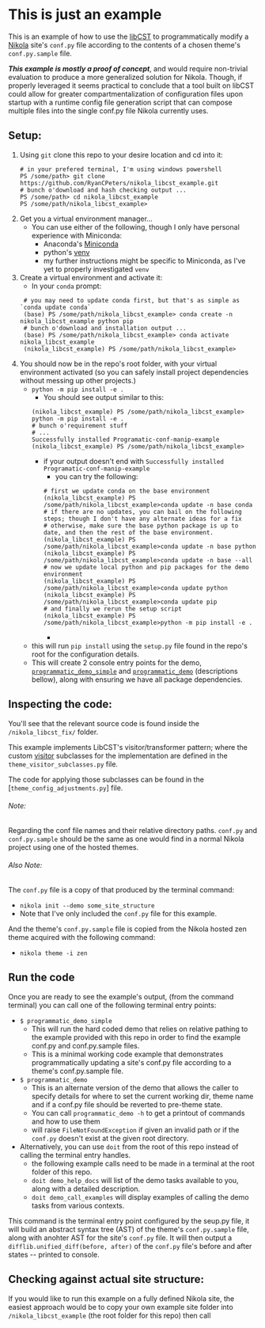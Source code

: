 This is just an example
===
This is an example of how to use the [libCST](https://github.com/Instagram/LibCST) to programmatically modify a [Nikola](https://github.com/getnikola/nikola) site's `conf.py` file according to the contents of a chosen theme's `conf.py.sample` file.

__*This example is mostly a proof of concept*__, and would require non-trivial evaluation to produce a more generalized solution for Nikola. Though, if properly leveraged it seems practical to conclude that a tool built on libCST could allow for greater compartmentalization of configuration files upon startup with a runtime config file generation script that can compose multiple files into the single conf.py file Nikola currently uses.

Setup:
---
1. Using `git` clone this repo to your desire location and cd into it:
   ```shell script
   # in your prefered terminal, I'm using windows powershell
   PS /some/path> git clone https://github.com/RyanCPeters/nikola_libcst_example.git
   # bunch o'download and hash checking output ...
   PS /some/path> cd nikola_libcst_example
   PS /some/path/nikola_libcst_example>
   ```
2. Get you a virtual environment manager... 
   * You can use either of the following, though I only have personal experience with Miniconda:
      * Anaconda's [Miniconda](https://docs.conda.io/en/latest/miniconda.html)
      * python's [venv](https://docs.python.org/3/tutorial/venv.html)
      * my further instructions might be specific to Miniconda, as I've yet to properly investigated `venv`
3. Create a virtual environment and activate it:
   * In your `conda` prompt:
   ```shell script
    # you may need to update conda first, but that's as simple as `conda update conda`
    (base) PS /some/path/nikola_libcst_example> conda create -n nikola_libcst_example python pip
    # bunch o'download and installation output ...
    (base) PS /some/path/nikola_libcst_example> conda activate nikola_libcst_example
    (nikola_libcst_example) PS /some/path/nikola_libcst_example>
   ```
4. You should now be in the repo's root folder, with your virtual environment activated (so you can safely install project dependencies without messing up other projects.) 
   * `python -m pip install -e .`
      * You should see output similar to this:
      ```shell script
      (nikola_libcst_example) PS /some/path/nikola_libcst_example> python -m pip install -e .
      # bunch o'requirement stuff
      # ...
      Successfully installed Programatic-conf-manip-example
      (nikola_libcst_example) PS /some/path/nikola_libcst_example>
      ```
     * if your output doesn't end with `Successfully installed Programatic-conf-manip-example` 
        * you can try the following:
        ```shell script
        # first we update conda on the base environment
        (nikola_libcst_example) PS /some/path/nikola_libcst_example>conda update -n base conda
        # if there are no updates, you can bail on the following steps; though I don't have any alternate ideas for a fix
        # otherwise, make sure the base python package is up to date, and then the rest of the base environment. 
        (nikola_libcst_example) PS /some/path/nikola_libcst_example>conda update -n base python
        (nikola_libcst_example) PS /some/path/nikola_libcst_example>conda update -n base --all
        # now we update local python and pip packages for the demo environment
        (nikola_libcst_example) PS /some/path/nikola_libcst_example>conda update python
        (nikola_libcst_example) PS /some/path/nikola_libcst_example>conda update pip
        # and finally we rerun the setup script
        (nikola_libcst_example) PS /some/path/nikola_libcst_example>python -m pip install -e .       
        ```
        * 
   * this will run `pip install` using the `setup.py` file found in the repo's root for the configuration details.
   * This will create 2 console entry points for the demo, [`programmatic_demo_simple`](#entry-1) and [`programmatic_demo`](#entry-2) (descriptions bellow), along with ensuring we have all package dependencies.
   

Inspecting the code:
---
You'll see that the relevant source code is found inside the `/nikola_libcst_fix/` folder.

This example implements LibCST's visitor/transformer pattern; where the custom [visitor](https://libcst.readthedocs.io/en/latest/tutorial.html) subclasses for the implementation are defined in the `theme_visitor_subclasses.py` file.

The code for applying those subclasses can be found in the [`theme_config_adjustments.py`] file.

###### Note: 
Regarding the conf file names and their relative directory paths.
`conf.py` and `conf.py.sample` should be the same as one would find in a normal Nikola project using one of the hosted themes.

###### Also Note:
The `conf.py` file is a copy of that produced by the terminal command:
* `nikola init --demo some_site_structure`
* Note that I've only included the `conf.py` file for this example. 

And the theme's `conf.py.sample` file is copied from the Nikola hosted zen theme acquired with the following command:
* `nikola theme -i zen`

Run the code
---
Once you are ready to see the example's output, (from the command terminal) you can call one of the following terminal entry points:
* <a name="entry-1">`$ programmatic_demo_simple`</a>
   * This will run the hard coded demo that relies on relative pathing to the example provided with this repo in order to find the example conf.py and conf.py.sample files.
   * This is a minimal working code example that demonstrates programmatically updating a site's conf.py file according to a theme's conf.py.sample file.
* <a name="entry-2">`$ programmatic_demo`</a>
   * This is an alternate version of the demo that allows the caller to specify details for where to set the current working dir, theme name and if a conf.py file should be reverted to pre-theme state. 
   * You can call `programmatic_demo -h` to get a printout of commands and how to use them
   * will raise `FileNotFoundException` if given an invalid path or if the `conf.py` doesn't exist at the given root directory.
* Alternatively, you can use `doit` from the root of this repo instead of calling the terminal entry handles.
   * the following example calls need to be made in a terminal at the root folder of this repo.
   * `doit demo_help_docs` will list of the demo tasks available to you, along with a detailed description.
   * `doit demo_call_examples` will display examples of calling the demo tasks from various contexts.


This command is the terminal entry point configured by the seup.py file, it will build an abstract syntax tree (AST) of the theme's `conf.py.sample` file, along with anohter AST for the site's `conf.py` file. It will then output a `difflib.unified_diff(before, after)` of the `conf.py` file's before and after states -- printed to console.

Checking against actual site structure:
---
If you would like to run this example on a fully defined Nikola site, the easiest approach would be to copy your own example site folder into `/nikola_libcst_example` (the root folder for this repo) then call 